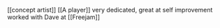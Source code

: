 [[concept artist]]
[[A player]]
very dedicated, great at self improvement
worked with Dave at [[Freejam]]